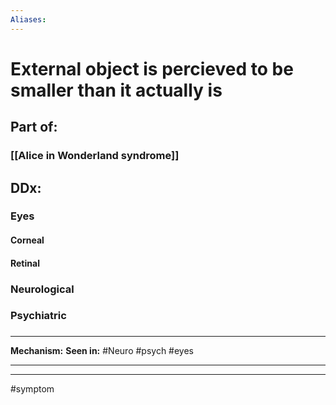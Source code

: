 ```yaml
---
Aliases:
---
```

# External object is percieved to be smaller than it actually is
## Part of:
### [[Alice in Wonderland syndrome]]
## DDx:
### Eyes
#### Corneal
#### Retinal
### Neurological
### Psychiatric
###

---
**Mechanism:**
**Seen in:** #Neuro #psych #eyes 

---


---
#symptom 


